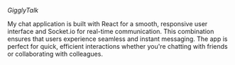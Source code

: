 *GigglyTalk*

My chat application is built with React for a smooth, responsive user interface and Socket.io for real-time communication. This combination ensures that users experience seamless and instant messaging. The app is perfect for quick, efficient interactions whether you're chatting with friends or collaborating with colleagues.
